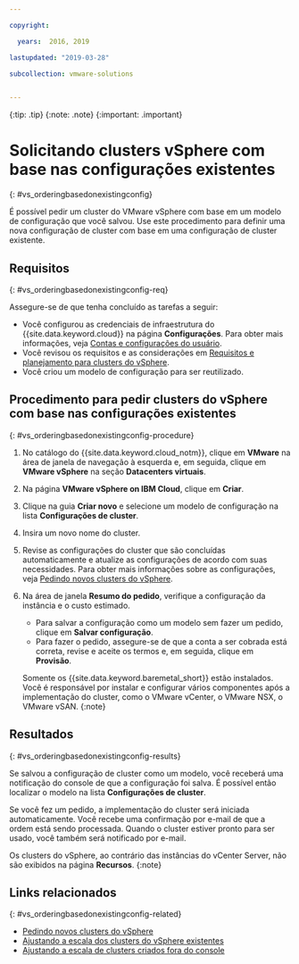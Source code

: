 ```yaml
---

copyright:

  years:  2016, 2019

lastupdated: "2019-03-28"

subcollection: vmware-solutions


---
```


{:tip: .tip}
{:note: .note}
{:important: .important}

# Solicitando clusters vSphere com base nas configurações existentes
{: #vs_orderingbasedonexistingconfig}

É possível pedir um cluster do VMware vSphere com base em um modelo de configuração que você salvou. Use este procedimento para definir uma nova configuração de cluster com base em uma configuração de cluster existente.

## Requisitos
{: #vs_orderingbasedonexistingconfig-req}

Assegure-se de que tenha concluído as tarefas a seguir:
*  Você configurou as credenciais de infraestrutura do {{site.data.keyword.cloud}} na página **Configurações**. Para obter mais informações, veja [Contas e configurações do usuário](/docs/services/vmwaresolutions/vmonic?topic=vmware-solutions-useraccount).
*  Você revisou os requisitos e as considerações em [Requisitos e planejamento para clusters do vSphere](/docs/services/vmwaresolutions/vsphere?topic=vmware-solutions-vs_planning).
*  Você criou um modelo de configuração para ser reutilizado.

## Procedimento para pedir clusters do vSphere com base nas configurações existentes
{: #vs_orderingbasedonexistingconfig-procedure}

1. No catálogo do {{site.data.keyword.cloud_notm}}, clique em **VMware** na área de janela de navegação à esquerda e, em seguida, clique em **VMware vSphere** na seção **Datacenters virtuais**.
2. Na página **VMware vSphere on IBM Cloud**, clique em **Criar**.  
3. Clique na guia **Criar novo** e selecione um modelo de configuração na lista **Configurações de cluster**.
4. Insira um novo nome do cluster.
5. Revise as configurações do cluster que são concluídas automaticamente e atualize as configurações de acordo com suas necessidades. Para obter mais informações sobre as configurações, veja [Pedindo novos clusters do vSphere](/docs/services/vmwaresolutions/vsphere?topic=vmware-solutions-vs_orderinginstances).
6. Na área de janela **Resumo do pedido**, verifique a configuração da instância e o custo estimado.
   * Para salvar a configuração como um modelo sem fazer um pedido, clique em **Salvar configuração**.
   * Para fazer o pedido, assegure-se de que a conta a ser cobrada está correta, revise e aceite os termos e, em seguida, clique em **Provisão**.

   Somente os {{site.data.keyword.baremetal_short}} estão instalados. Você é responsável por instalar e configurar vários componentes após a implementação do cluster, como o VMware vCenter, o VMware NSX, o VMware vSAN.
   {:note}

## Resultados
{: #vs_orderingbasedonexistingconfig-results}

Se salvou a configuração de cluster como um modelo, você receberá uma notificação do console de que a configuração foi salva. É possível então localizar o modelo na lista **Configurações de cluster**.

Se você fez um pedido, a implementação do cluster será iniciada automaticamente. Você recebe uma confirmação por e-mail de que a ordem está sendo processada. Quando o cluster estiver pronto para ser usado, você também será notificado por e-mail.

Os clusters do vSphere, ao contrário das instâncias do vCenter Server, não são exibidos na página **Recursos**.
{:note}

## Links relacionados
{: #vs_orderingbasedonexistingconfig-related}

* [Pedindo novos clusters do vSphere](/docs/services/vmwaresolutions/vsphere?topic=vmware-solutions-vs_orderinginstances)
* [Ajustando a escala dos clusters do vSphere existentes](/docs/services/vmwaresolutions/vsphere?topic=vmware-solutions-vs_scalingexistingclusters)
* [Ajustando a escala de clusters criados fora do console](/docs/services/vmwaresolutions/vsphere?topic=vmware-solutions-vs_orderingforclustersoutside)
